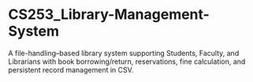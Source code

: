 # CS253_Library-Management-System
A file-handling–based library system supporting Students, Faculty, and Librarians with book borrowing/return, reservations, fine calculation, and persistent record management in CSV.
